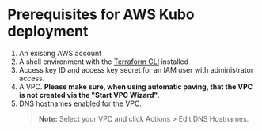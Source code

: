 # Prerequisites for AWS Kubo deployment

1. An existing AWS account
1. A shell environment with the [Terraform CLI](https://www.terraform.io/docs/commands/index.html) installed
1. Access key ID and access key secret for an IAM user with administrator access.
1. A VPC. **Please make sure, when using automatic paving,
that the VPC is not created via the "Start VPC Wizard"**.
1. DNS hostnames enabled for the VPC.
    > **Note:** Select your VPC and click Actions > Edit DNS Hostnames.
